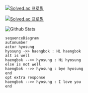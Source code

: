 [![Solved.ac
프로필](http://mazassumnida.wtf/api/v2/generate_badge?boj=melon940925)](https://solved.ac/melon940925)



[![Solved.ac
프로필](http://mazassumnida.wtf/api/mini/generate_badge?boj=melon940925)](https://solved.ac/melon940925)



![Github Stats](https://github-readme-stats.vercel.app/api?username=hyosyung&show_icons=true)

```mermaid
sequenceDiagram
autonumber
actor hyosung
hyosung ->> haengbok : Hi haengbok
alt is well
haengbok -->> hyosung : Hi hyosung
else is not well
haengbok -->> hyosung : bye hyosung
end
opt extra response
haengbok -->> hyosung : I love you
end
```
